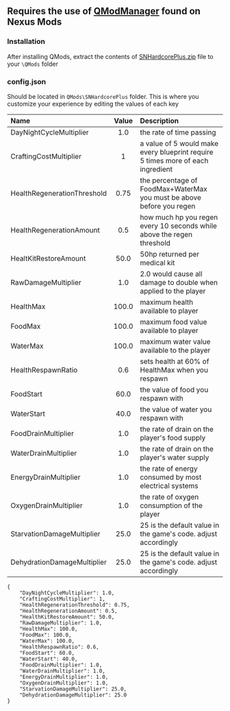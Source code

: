 ## Requires the use of [QModManager](https://www.nexusmods.com/subnautica/mods/16/) found on Nexus Mods

### Installation
After installing QMods, extract the contents of [SNHardcorePlus.zip](https://github.com/Qwiso/SNHardcorePlus/releases/download/1.0.0/SNHardcorePlus.zip) file to your `\QMods` folder

### config.json
Should be located in `QMods\SNHardcorePlus` folder. This is where you customize your experience by editing the values of each key

Name | Value | Description
:--- | :-----: | :---
DayNightCycleMultiplier | 1.0 | the rate of time passing
CraftingCostMultiplier | 1 | a value of 5 would make every blueprint require 5 times more of each ingredient
HealthRegenerationThreshold | 0.75 | the percentage of FoodMax+WaterMax you must be above before you regen
HealthRegenerationAmount | 0.5 | how much hp you regen every 10 seconds while above the regen threshold
HealtKitRestoreAmount | 50.0 | 50hp returned per medical kit
RawDamageMultiplier | 1.0 | 2.0 would cause all damage to double when applied to the player
HealthMax | 100.0 | maximum health available to player
FoodMax | 100.0 | maximum food value available to player
WaterMax | 100.0 | maximum water value available to the player
HealthRespawnRatio | 0.6 | sets health at 60% of HealthMax when you respawn
FoodStart | 60.0 | the value of food you respawn with
WaterStart | 40.0 | the value of water you respawn with
FoodDrainMultiplier | 1.0 | the rate of drain on the player's food supply
WaterDrainMultiplier | 1.0 | the rate of drain on the player's water supply
EnergyDrainMultiplier | 1.0 | the rate of energy consumed by most electrical systems
OxygenDrainMultiplier | 1.0 | the rate of oxygen consumption of the player
StarvationDamageMultiplier | 25.0 | 25 is the default value in the game's code. adjust accordingly
DehydrationDamageMultiplier | 25.0 | 25 is the default value in the game's code. adjust accordingly


```
{
	"DayNightCycleMultiplier": 1.0,
	"CraftingCostMultiplier": 1,
	"HealthRegenerationThreshold": 0.75,
	"HealthRegenerationAmount": 0.5,
	"HealthKitRestoreAmount": 50.0,
	"RawDamageMultiplier": 1.0,
	"HealthMax": 100.0,
	"FoodMax": 100.0,
	"WaterMax": 100.0,
	"HealthRespawnRatio": 0.6,
	"FoodStart": 60.0,
	"WaterStart": 40.0,
	"FoodDrainMultiplier": 1.0,
	"WaterDrainMultiplier": 1.0,
	"EnergyDrainMultiplier": 1.0,
	"OxygenDrainMultiplier": 1.0,
	"StarvationDamageMultiplier": 25.0,
	"DehydrationDamageMultiplier": 25.0
}
```
